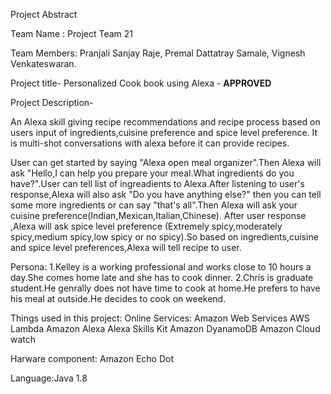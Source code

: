 
Project Abstract

Team Name : Project Team 21

Team Members:
Pranjali Sanjay Raje,
Premal Dattatray Samale,
Vignesh Venkateswaran.


Project title- Personalized Cook book using Alexa -  ****APPROVED**** 

Project Description-

An Alexa skill giving recipe recommendations and recipe process based on users input of ingredients,cuisine preference and spice level preference. It is multi-shot conversations with alexa before it can provide recipes.

User can get started by saying  "Alexa open meal organizer".Then Alexa will ask "Hello,I can help you prepare your meal.What ingredients do you have?".User can tell list of ingreadients to Alexa.After listening to user's response,Alexa will also ask "Do you have anything else?" then you can tell some more ingredients or can say "that's all".Then Alexa will ask your cuisine preference(Indian,Mexican,Italian,Chinese). After user response ,Alexa will ask spice level preference (Extremely spicy,moderately spicy,medium spicy,low spicy or no spicy).So based on ingredients,cuisine and spice level preferences,Alexa will tell recipe to user.

Persona:
1.Kelley is a working professional and works close to 10 hours a day.She comes home late and she has to cook dinner.
2.Chris is graduate student.He genrally does not have time to cook at home.He prefers to have his meal at outside.He decides to cook on weekend.

Things used in this project:
Online Services:
Amazon Web Services AWS Lambda
Amazon Alexa Alexa Skills Kit
Amazon DyanamoDB
Amazon Cloud watch

Harware component:
Amazon Echo Dot

Language:Java 1.8
